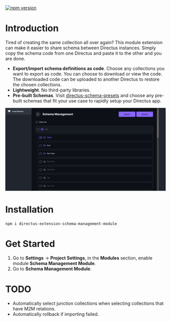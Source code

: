 [![npm version](https://badge.fury.io/js/directus-extension-schema-management-module.svg)](https://badge.fury.io/js/directus-extension-schema-management-module)

# Introduction
Tired of creating the same collection all over again? This module extension can make it easier to share schema between Directus instances. Simply copy the schema code from one Directus and paste it to the other and you are done.

- **Export/import schema definitions as code**. Choose any collections you want to export as code. You can choose to download or view the code. The downloaded code can be uploaded to another Directus to restore the chosen collections.
- **Lightweight**. No third-party libraries.
- **Pre-built Schemas**. Visit [directus-schema-presets](https://github.com/rezo-labs/directus-schema-presets) and choose any pre-built schemas that fit your use case to rapidly setup your Directus app.

![](./screenshots/screenshot1.jpeg)

# Installation
```
npm i directus-extension-schema-management-module
```

# Get Started
1. Go to **Settings** -> **Project Settings**, in the **Modules** section, enable module **Schema Management Module**.
2. Go to **Schema Management Module**. 

# TODO
- Automatically select junction collections when selecting collections that have M2M relations.
- Automatically rollback if importing failed.
